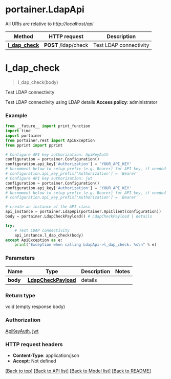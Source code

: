 # portainer.LdapApi

All URIs are relative to *http://localhost/api*

Method | HTTP request | Description
------------- | ------------- | -------------
[**l_dap_check**](LdapApi.md#l_dap_check) | **POST** /ldap/check | Test LDAP connectivity


# **l_dap_check**
> l_dap_check(body)

Test LDAP connectivity

Test LDAP connectivity using LDAP details **Access policy**: administrator

### Example
```python
from __future__ import print_function
import time
import portainer
from portainer.rest import ApiException
from pprint import pprint

# Configure API key authorization: ApiKeyAuth
configuration = portainer.Configuration()
configuration.api_key['Authorization'] = 'YOUR_API_KEY'
# Uncomment below to setup prefix (e.g. Bearer) for API key, if needed
# configuration.api_key_prefix['Authorization'] = 'Bearer'
# Configure API key authorization: jwt
configuration = portainer.Configuration()
configuration.api_key['Authorization'] = 'YOUR_API_KEY'
# Uncomment below to setup prefix (e.g. Bearer) for API key, if needed
# configuration.api_key_prefix['Authorization'] = 'Bearer'

# create an instance of the API class
api_instance = portainer.LdapApi(portainer.ApiClient(configuration))
body = portainer.LdapCheckPayload() # LdapCheckPayload | details

try:
    # Test LDAP connectivity
    api_instance.l_dap_check(body)
except ApiException as e:
    print("Exception when calling LdapApi->l_dap_check: %s\n" % e)
```

### Parameters

Name | Type | Description  | Notes
------------- | ------------- | ------------- | -------------
 **body** | [**LdapCheckPayload**](LdapCheckPayload.md)| details | 

### Return type

void (empty response body)

### Authorization

[ApiKeyAuth](../README.md#ApiKeyAuth), [jwt](../README.md#jwt)

### HTTP request headers

 - **Content-Type**: application/json
 - **Accept**: Not defined

[[Back to top]](#) [[Back to API list]](../README.md#documentation-for-api-endpoints) [[Back to Model list]](../README.md#documentation-for-models) [[Back to README]](../README.md)

